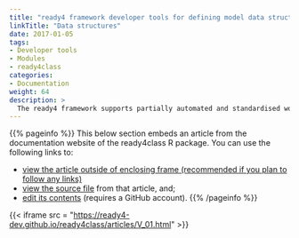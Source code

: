 ```yaml
---
title: "ready4 framework developer tools for defining model data structures"
linkTitle: "Data structures"
date: 2017-01-05
tags:
- Developer tools
- Modules
- ready4class
categories:
- Documentation
weight: 64
description: >
  The ready4 framework supports partially automated and standardised workflows for defining the data structures to be used in computational models. This brief article outlines the key elements that help make this possible.
---
```


{{% pageinfo %}}
This below section embeds an article from the documentation website of the ready4class R package. You can use the following links to:

* [view the article outside of enclosing frame (recommended if you plan to follow any links)](https://ready4-dev.github.io/ready4class/articles/V_01.html)
* [view the source file](https://github.com/ready4-dev/ready4class/blob/master/vignettes/V_01.Rmd) from that article, and;
* [edit its contents](https://github.com/ready4-dev/ready4class/edit/master/vignettes/V_01.Rmd) (requires a GitHub account).
{{% /pageinfo %}}

{{< iframe src = "https://ready4-dev.github.io/ready4class/articles/V_01.html" >}}